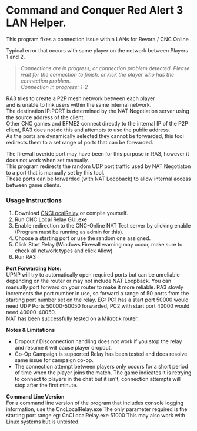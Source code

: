 # Command and Conquer Red Alert 3 LAN Helper.

This program fixes a connection issue within LANs for Revora / CNC Online  

Typical error that occurs with same player on the network between Players 1 and 2.  
>*Connections are in progress, or connection problem detected. Please wait for the connection to finish, or kick the player who has the connection problem.  
Connection in progress: 1-2*  


RA3 tries to create a P2P mesh network between each player  
and is unable to link users within the same internal network.  
The destination IP:PORT is determined by the NAT Negotiation server using the source address of the client.  
Other CNC games and BFME2 connect directly to the internal IP of the P2P client, RA3 does not do this and attempts to use the public address.  
As the ports are dynamically selected they cannot be forwarded, this tool redirects them to a set range of ports that can be forwarded.  

The firewall overide port may have been for this purpose in RA3, however it does not work when set manually.  
This program redirects the random UDP port traffic used by NAT Negotiaton to a port that is manually set by this tool.  
These ports can be forwarded (with NAT Loopback) to allow internal access between game clients.  


### Usage Instructions
1. Download [CNCLocalRelay](https://github.com/mrhteriyaki/RA3LANHelper/releases/download/release/CncLocalRelay.zip) or compile yourself.
2. Run CNC Local Relay GUI.exe
3. Enable redirection to the CNC-Online NAT Test server by clicking enable (Program must be running as admin for this).
4. Choose a starting port or use the random one assigned.
5. Click Start Relay (Windows Firewall warning may occur, make sure to check all network types and click Allow).
6. Run RA3
 

**Port Forwarding Note:**  
UPNP will try to automatically open required ports but can be unreliable depending on the router or may not include NAT Loopback.
You can manually port forward on your router to make it more reliable.
RA3 slowly increments the port number in use, so forward a range of 50 ports from the starting port number set on the relay.
EG: PC1 has a start port 50000 would need UDP Ports 50000-50050 forwarded, PC2 with start port 40000 would need 40000-40050.  
NAT has been successfully tested on a Mikrotik router.  

**Notes & Limitations**
- Dropout / Disconnection handling does not work if you stop the relay and resume it will cause player dropout.
- Co-Op Campaign is supported Relay has been tested and does resolve same issue for campaign co-op.
- The connection attempt between players only occurs for a short period of time when the player joins the match. The game indicates it is retrying to connect to players in the chat but it isn't, connection attempts will stop after the first minute.


**Command Line Version**  
For a command line version of the program that includes console logging information, use the CncLocalRelay.exe
The only parameter required is the starting port range eg: CnCLocalRelay.exe 51000
This may also work with Linux systems but is untested.